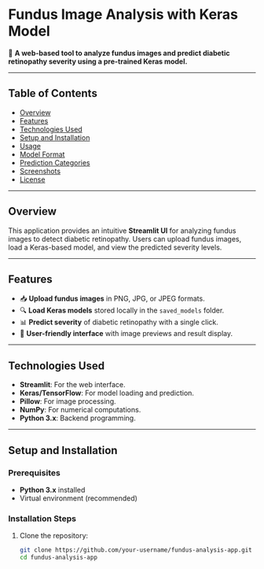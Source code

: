 # **Fundus Image Analysis with Keras Model**

🚀 **A web-based tool to analyze fundus images and predict diabetic retinopathy severity using a pre-trained Keras model.**

---

## **Table of Contents**
- [Overview](#overview)
- [Features](#features)
- [Technologies Used](#technologies-used)
- [Setup and Installation](#setup-and-installation)
- [Usage](#usage)
- [Model Format](#model-format)
- [Prediction Categories](#prediction-categories)
- [Screenshots](#screenshots)
- [License](#license)

---

## **Overview**
This application provides an intuitive **Streamlit UI** for analyzing fundus images to detect diabetic retinopathy. Users can upload fundus images, load a Keras-based model, and view the predicted severity levels.

---

## **Features**
- 📥 **Upload fundus images** in PNG, JPG, or JPEG formats.
- 🔍 **Load Keras models** stored locally in the `saved_models` folder.
- 📊 **Predict severity** of diabetic retinopathy with a single click.
- 🎯 **User-friendly interface** with image previews and result display.

---

## **Technologies Used**
- **Streamlit**: For the web interface.
- **Keras/TensorFlow**: For model loading and prediction.
- **Pillow**: For image processing.
- **NumPy**: For numerical computations.
- **Python 3.x**: Backend programming.

---

## **Setup and Installation**

### Prerequisites
- **Python 3.x** installed
- Virtual environment (recommended)

### Installation Steps
1. Clone the repository:
   ```bash
   git clone https://github.com/your-username/fundus-analysis-app.git
   cd fundus-analysis-app
